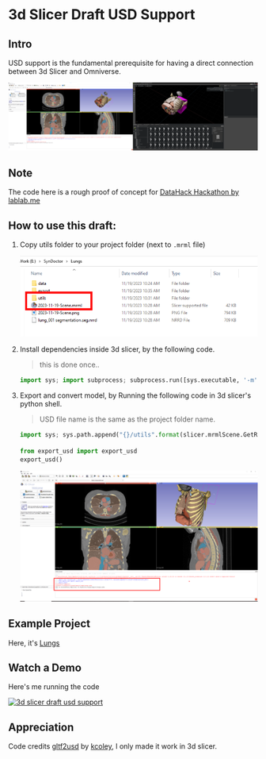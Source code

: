 # 3d Slicer Draft USD Support

## Intro

USD support is the fundamental prerequisite for having a direct connection between 3d Slicer and Omniverse.

![3d slicer and omniverse](screencaptures/From_3d_slicer_to_omniverse.png)

## Note
The code here is a rough proof of concept for [DataHack Hackathon by lablab.me](https://lablab.me/event/virtual-ai-datathon)

## How to use this draft: 

1. Copy utils folder to your project folder (next to `.mrml` file)

    ![copy utils folder](screencaptures/copy_utils_folder.png)

2. Install dependencies inside 3d slicer, by the following code.
    > this is done once.. 
    ```python
    import sys; import subprocess; subprocess.run([sys.executable, '-m', 'pip', 'install', 'usd-core']); subprocess.run([sys.executable, '-m', 'pip', 'install', 'unicodedata'])
    ```
3. Export and convert model, by Running the following code in 3d slicer's python shell.
    > USD file name is the same as the project folder name.
    ```python
    import sys; sys.path.append("{}/utils".format(slicer.mrmlScene.GetRootDirectory().strip("/")))

    from export_usd import export_usd
    export_usd()
    ```

    ![run code in slicer](screencaptures/3dslicer_run_code.png)

## Example Project
Here, it's [Lungs](https://drive.google.com/file/d/13m36_3ba3O-YKJUyCEHFTVazc6fXfIeT/view?usp=drive_link)

## Watch a Demo
Here's me running the code

[![3d slicer draft usd support](https://img.youtube.com/vi/xy2oOatX9oo/0.jpg)](https://www.youtube.com/watch?v=xy2oOatX9oo)

## Appreciation
   Code credits [gltf2usd](https://github.com/kcoley/gltf2usd) by [kcoley](https://github.com/kcoley), I only made it work in 3d slicer.